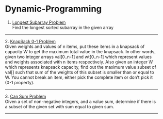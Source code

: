 # Dynamic-Programming
1) <a href="https://github.com/tanaykulkarni27/Dynamic-Programming/blob/main/longest%20subarray.py">Longest Subarray Problem</a><br>
Find the longest sorted subarray in the given array
<hr>
2. <a href="https://github.com/tanaykulkarni27/Dynamic-Programming/blob/main/knap.py">  KnapSack 0-1 Problem</a><br>
Given weights and values of n items, put these items in a knapsack of capacity W to get the maximum total value in the knapsack. In other words, given two integer arrays val[0..n-1] and wt[0..n-1] which represent values and weights associated with n items respectively. Also given an integer W which represents knapsack capacity, find out the maximum value subset of val[] such that sum of the weights of this subset is smaller than or equal to W. You cannot break an item, either pick the complete item or don’t pick it (0-1 property).
<hr>
3. <a href="https://github.com/tanaykulkarni27/Dynamic-Programming/blob/main/knap.py"> Can Sum Problem</a><br>
Given a set of non-negative integers, and a value sum, determine if there is a subset of the given set with sum equal to given sum. 
<hr>
